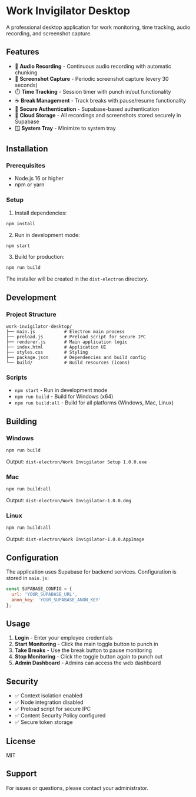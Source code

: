 # Work Invigilator Desktop

A professional desktop application for work monitoring, time tracking, audio recording, and screenshot capture.

## Features

- 🎤 **Audio Recording** - Continuous audio recording with automatic chunking
- 📸 **Screenshot Capture** - Periodic screenshot capture (every 30 seconds)
- ⏱️ **Time Tracking** - Session timer with punch in/out functionality
- ☕ **Break Management** - Track breaks with pause/resume functionality
- 🔐 **Secure Authentication** - Supabase-based authentication
- 💾 **Cloud Storage** - All recordings and screenshots stored securely in Supabase
- 🪟 **System Tray** - Minimize to system tray

## Installation

### Prerequisites

- Node.js 16 or higher
- npm or yarn

### Setup

1. Install dependencies:
```bash
npm install
```

2. Run in development mode:
```bash
npm start
```

3. Build for production:
```bash
npm run build
```

The installer will be created in the `dist-electron` directory.

## Development

### Project Structure

```
work-invigilator-desktop/
├── main.js           # Electron main process
├── preload.js        # Preload script for secure IPC
├── renderer.js       # Main application logic
├── index.html        # Application UI
├── styles.css        # Styling
├── package.json      # Dependencies and build config
└── build/            # Build resources (icons)
```

### Scripts

- `npm start` - Run in development mode
- `npm run build` - Build for Windows (x64)
- `npm run build:all` - Build for all platforms (Windows, Mac, Linux)

## Building

### Windows

```bash
npm run build
```

Output: `dist-electron/Work Invigilator Setup 1.0.0.exe`

### Mac

```bash
npm run build:all
```

Output: `dist-electron/Work Invigilator-1.0.0.dmg`

### Linux

```bash
npm run build:all
```

Output: `dist-electron/Work Invigilator-1.0.0.AppImage`

## Configuration

The application uses Supabase for backend services. Configuration is stored in `main.js`:

```javascript
const SUPABASE_CONFIG = {
  url: 'YOUR_SUPABASE_URL',
  anon_key: 'YOUR_SUPABASE_ANON_KEY'
};
```

## Usage

1. **Login** - Enter your employee credentials
2. **Start Monitoring** - Click the main toggle button to punch in
3. **Take Breaks** - Use the break button to pause monitoring
4. **Stop Monitoring** - Click the toggle button again to punch out
5. **Admin Dashboard** - Admins can access the web dashboard

## Security

- ✅ Context isolation enabled
- ✅ Node integration disabled
- ✅ Preload script for secure IPC
- ✅ Content Security Policy configured
- ✅ Secure token storage

## License

MIT

## Support

For issues or questions, please contact your administrator.

